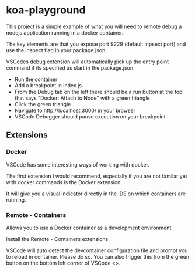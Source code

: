 # koa-playground

This project is a simple example of what you will need to remote debug a nodejs application running in a docker container.

The key elements are that you expose port 9229 (default inpsect port) and use the inspect flag in your package.json.

VSCodes debug extension will automatically pick up the entry point command if its specified as start in the package.json.

* Run the container 
* Add a breakpoint in index.js
* From the Debug tab on the left there should be a run button at the top that says "Docker: Attach to Node" with a green triangle
* Click the green triangle
* Navigate to http://localhost:3000/ in your browser
* VSCode Debugger should pause execution on your breakpoint


## Extensions

### Docker

VSCode has some interesting ways of working with docker.

The first extension I would recommend, especially if you are not familar yet with docker commands is the Docker extension.

It will give you a visual indicator directly in the IDE on which containers are running.

### Remote - Containers

Allows you to use a Docker container as a development environment. 

Install the Remote - Containers extensions

VSCode will auto detect the devcontainer configuration file and prompt you to reload in container. Please do so. You can also trigger this from the green button on the bottom left corner of VSCode <>.


